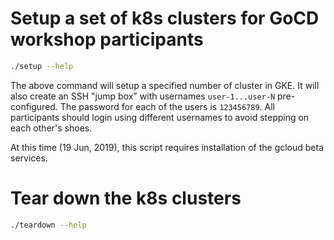 # Setup a set of k8s clusters for GoCD workshop participants

  ```bash
  ./setup --help
  ```

  The above command will setup a specified number of cluster in GKE. It will also create an SSH "jump box" with usernames `user-1...user-N` pre-configured. The password for each of the users is `123456789`. All participants should login using different usernames to avoid stepping on each other's shoes.
  
  At this time (19 Jun, 2019), this script requires installation of the gcloud beta services. 

# Tear down the k8s clusters

  ```bash
  ./teardown --help
  ```
